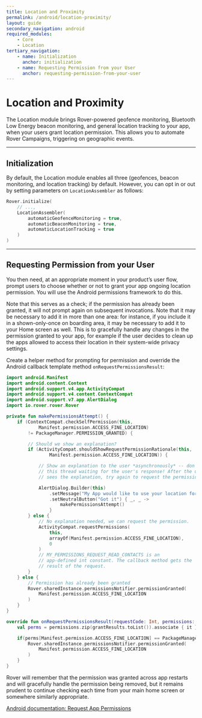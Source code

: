 ```yaml
---
title: Location and Proximity
permalink: /android/location-proximity/
layout: guide
secondary_navigation: android
required_modules:
    - Core
    - Location
tertiary_navigation:
    - name: Initialization
      anchor: initialization
    - name: Requesting Permission from your User
      anchor: requesting-permission-from-your-user
---
```


# Location and Proximity

The Location module brings Rover-powered geofence monitoring, Bluetooth Low
Energy beacon monitoring, and general location tracking to your app, when your
users grant location permission.  This allows you to automate Rover Campaigns,
triggering on geographic events.

---

## Initialization

By default, the Location module enables all three (geofences, beacon monitoring,
and location tracking) by default.  However, you can opt in or out by setting
parameters on `LocationAssembler` as follows:

```kotlin
Rover.initialize(
    // ...,
    LocationAssembler(
        automaticGeofenceMonitoring = true,
        automaticBeaconMonitoring = true,
        automaticLocationTracking = true
    )
)
```

---

## Requesting Permission from your User

You then need, at an appropriate moment in your product’s user flow, prompt
users to choose whether or not to grant your app ongoing location permission.
You will use the Android permissions framework to do this.

Note that this serves as a check; if the permission has already been granted, it
will not prompt again on subsequent invocations.  Note that it may be necessary
to add it in more than one area: for instance, if you include it in a
shown-only-once on boarding area, it may be necessary to add it to your Home
screen as well.  This is to gracefully handle any changes in the permission
granted to your app, for example if the user decides to clean up the apps
allowed to access their location in their system-wide privacy settings.

Create a helper method for prompting for permission and override the Android
callback template method `onRequestPermissionsResult`:

```kotlin
import android.Manifest
import android.content.Context
import android.support.v4.app.ActivityCompat
import android.support.v4.content.ContextCompat
import android.support.v7.app.AlertDialog
import io.rover.rover.Rover

private fun makePermissionsAttempt() {
    if (ContextCompat.checkSelfPermission(this,
            Manifest.permission.ACCESS_FINE_LOCATION)
        != PackageManager.PERMISSION_GRANTED) {

        // Should we show an explanation?
        if (ActivityCompat.shouldShowRequestPermissionRationale(this,
                Manifest.permission.ACCESS_FINE_LOCATION)) {

            // Show an explanation to the user *asynchronously* -- don't block
            // this thread waiting for the user's response! After the user
            // sees the explanation, try again to request the permission.

            AlertDialog.Builder(this)
                .setMessage("My App would like to use your location for Geofences and Beacons.")
                .setNeutralButton("Got it") { _, _ ->
                    makePermissionsAttempt()
                }
        } else {
            // No explanation needed, we can request the permission.
            ActivityCompat.requestPermissions(
                this,
                arrayOf(Manifest.permission.ACCESS_FINE_LOCATION),
                0
            )
            // MY_PERMISSIONS_REQUEST_READ_CONTACTS is an
            // app-defined int constant. The callback method gets the
            // result of the request.
        }
    } else {
        // Permission has already been granted
        Rover.sharedInstance.permissionsNotifier.permissionGranted(
            Manifest.permission.ACCESS_FINE_LOCATION
        )
    }
}

override fun onRequestPermissionsResult(requestCode: Int, permissions: Array<out String>, grantResults: IntArray) {
    val perms = permissions.zip(grantResults.toList()).associate { it }

    if(perms[Manifest.permission.ACCESS_FINE_LOCATION] == PackageManager.PERMISSION_GRANTED) {
        Rover.sharedInstance.permissionsNotifier.permissionGranted(
            Manifest.permission.ACCESS_FINE_LOCATION
        )
    }
}
```

Rover will remember that the permission was granted across app restarts and will
gracefully handle the permission being removed, but it remains prudent to
continue checking each time from your main home screen or somewhere similarly
appropriate.

<aside class="further-reading">
    <a href="https://developer.android.com/training/permissions/requesting">Android documentation: Request App Permissions</a>
</aside>

